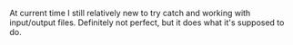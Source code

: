 At current time I still relatively new to try catch and working with input/output files. Definitely not perfect, but it does what it's supposed to do. 
